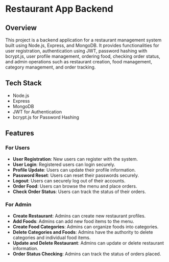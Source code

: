 # Restaurant App Backend


## Overview

This project is a backend application for a restaurant management system built using Node.js, Express, and MongoDB. It provides functionalities for user registration, authentication using JWT, password hashing with bcrypt.js, user profile management, ordering food, checking order status, and admin operations such as restaurant creation, food management, category management, and order tracking.

## Tech Stack

- Node.js
- Express
- MongoDB
- JWT for Authentication
- bcrypt.js for Password Hashing

## Features

### For Users

- **User Registration**: New users can register with the system.
- **User Login**: Registered users can login securely.
- **Profile Update**: Users can update their profile information.
- **Password Reset**: Users can reset their passwords securely.
- **Logout**: Users can securely log out of their accounts.
- **Order Food**: Users can browse the menu and place orders.
- **Check Order Status**: Users can track the status of their orders.

### For Admin

- **Create Restaurant**: Admins can create new restaurant profiles.
- **Add Foods**: Admins can add new food items to the menu.
- **Create Food Categories**: Admins can organize foods into categories.
- **Delete Categories and Foods**: Admins have the authority to delete categories and individual food items.
- **Update and Delete Restaurant**: Admins can update or delete restaurant information.
- **Order Status Checking**: Admins can track the status of orders placed.

